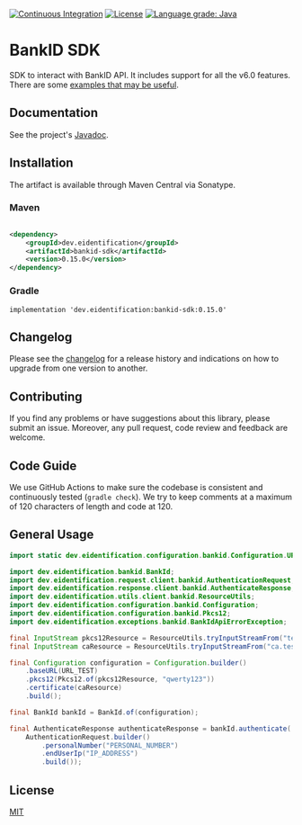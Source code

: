 [![Continuous Integration](https://github.com/e-identification/bankid-java-sdk/workflows/ci/badge.svg)](https://github.com/e-identification/bankid-java-sdk/actions)
[![License](https://img.shields.io/github/license/e-identification/bankid-java-sdk)](https://github.com/e-identification/bankid-java-sdk/blob/master/LICENSE)
[![Language grade: Java](https://img.shields.io/lgtm/grade/java/g/e-identification/bankid-java-sdk.svg?logo=lgtm&logoWidth=18)](https://lgtm.com/projects/g/e-identification/bankid-java-sdk/context:java)

# BankID SDK

SDK to interact with BankID API. It includes support for all the v6.0 features. There are
some [examples that may be useful](./examples).

## Documentation
See the project's [Javadoc](https://e-identification.github.io/bankid-java-sdk/).

## Installation

The artifact is available through Maven Central via Sonatype.

### Maven

```xml

<dependency>
    <groupId>dev.eidentification</groupId>
    <artifactId>bankid-sdk</artifactId>
    <version>0.15.0</version>
</dependency>
```

### Gradle

```
implementation 'dev.eidentification:bankid-sdk:0.15.0'
```

## Changelog

Please see the [changelog](./CHANGELOG.md) for a release history and indications on how to upgrade from one version to
another.

## Contributing

If you find any problems or have suggestions about this library, please submit an issue. Moreover, any pull request,
code review and feedback are welcome.

## Code Guide

We use GitHub Actions to make sure the codebase is consistent and continuously tested (`gradle check`). We try to keep
comments at a maximum of 120 characters of length and code at 120.

## General Usage

```java 
import static dev.eidentification.configuration.bankid.Configuration.URL_TEST;

import dev.eidentification.bankid.BankId;
import dev.eidentification.request.client.bankid.AuthenticationRequest;
import dev.eidentification.response.client.bankid.AuthenticateResponse;
import dev.eidentification.utils.client.bankid.ResourceUtils;
import dev.eidentification.configuration.bankid.Configuration;
import dev.eidentification.configuration.bankid.Pkcs12;
import dev.eidentification.exceptions.bankid.BankIdApiErrorException;

final InputStream pkcs12Resource = ResourceUtils.tryInputStreamFrom("test.p12");
final InputStream caResource = ResourceUtils.tryInputStreamFrom("ca.test.crt");

final Configuration configuration = Configuration.builder()
    .baseURL(URL_TEST)
    .pkcs12(Pkcs12.of(pkcs12Resource, "qwerty123"))
    .certificate(caResource)
    .build();

final BankId bankId = BankId.of(configuration);

final AuthenticateResponse authenticateResponse = bankId.authenticate(
    AuthenticationRequest.builder()
        .personalNumber("PERSONAL_NUMBER")
        .endUserIp("IP_ADDRESS")
        .build());
```

## License

[MIT](./LICENSE)
